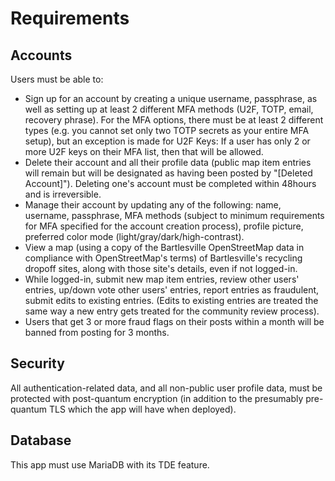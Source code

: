 # Requirements


## Accounts
Users must be able to:
* Sign up for an account by creating a unique username, passphrase, as well as setting up at least 2 different MFA methods (U2F, TOTP, email, recovery phrase). For the MFA options, there must be at least 2 different types (e.g. you cannot set only two TOTP secrets as your entire MFA setup), but an exception is made for U2F Keys: If a user has only 2 or more U2F keys on their MFA list, then that will be allowed. 
* Delete their account and all their profile data (public map item entries will remain but will be designated as having been posted by "[Deleted Account]"). Deleting one's account must be completed within 48hours and is irreversible. 
* Manage their account by updating any of the following: name, username, passphrase, MFA methods (subject to minimum requirements for MFA specified for the account creation process), profile picture, preferred color mode (light/gray/dark/high-contrast). 
* View a map (using a copy of the Bartlesville OpenStreetMap data in compliance with OpenStreetMap's terms) of Bartlesville's recycling dropoff sites, along with those site's details, even if not logged-in. 
* While logged-in, submit new map item entries, review other users' entries, up/down vote other users' entries, report entries as fraudulent, submit edits to existing entries. (Edits to existing entries are treated the same way a new entry gets treated for the community review process). 
* Users that get 3 or more fraud flags on their posts within a month will be banned from posting for 3 months. 

## Security
All authentication-related data, and all non-public user profile data, must be protected with post-quantum encryption (in addition to the presumably pre-quantum TLS which the app will have when deployed). 


## Database
This app must use MariaDB with its TDE feature. 


